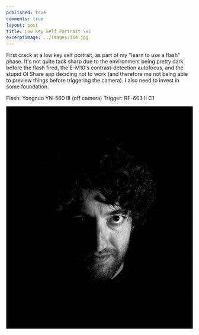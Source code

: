 ```yaml
---
published: true
comments: true
layout: post
title: Low Key Self Portrait \#1 
excerptimage: ../images/114.jpg
---
```


First crack at a low key self portrait, as part of my "learn to use a flash" phase. It's not quite tack sharp due to the environment being pretty dark before the flash fired, the E-M10's contrast-detection autofocus, and the stupid OI Share app deciding not to work (and therefore me not being able to preview things before triggering the camera). I also need to invest in some foundation. 

Flash: Yongnuo YN-560 III (off camera)
Trigger: RF-603 II C1

[![Image 114/365	25mm	f/13	ISO100	1/160](../images/114.jpg)](https://www.flickr.com/photos/tmadhavan/17292385101/)